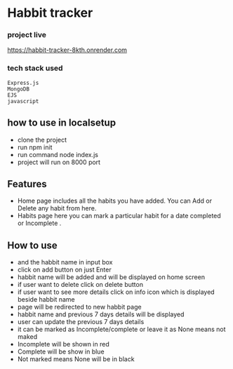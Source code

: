  # Habbit tracker  
 
 ### project live
 https://habbit-tracker-8kth.onrender.com
 
 ### tech stack used
 ```
 Express.js
 MongoDB
 EJS
 javascript

```
## how to use in localsetup
+ clone the project
+ run npm init
+ run command node index.js
+ project will run on 8000 port

## Features

+ Home page includes all the habits you have added. You can Add or Delete any habit from here.
+ Habits page here you can mark a particular habit for a date completed or Incomplete .


## How to use 
+ and the habbit name in input box
+ click on add button on just Enter
+ habbit name will be added and will be displayed on home screen
+ if user want to delete  click on delete button
+ if user want to see more details click on info icon which is displayed beside habbit name
+ page will be redirected to new habbit page
+ habbit name and previous 7 days details will be displayed
+ user can update the previous 7 days details
+ it can be marked as Incomplete/complete or leave it as None means not maked
+ Incomplete will be shown in red
+ Complete will be show in blue
+ Not marked means None will be in black
 
 
